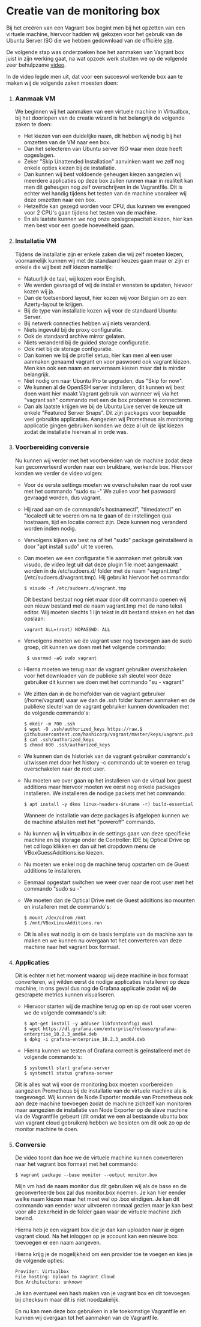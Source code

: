 # Creatie van de monitoring box

Bij het creëren van een Vagrant box begint men bij het opzetten van een virtuele machine, hiervoor hadden wij gekozen voor het gebruik van de Ubuntu Server ISO die we hebben gedownload van de officiële [site](https://ubuntu.com/download/server).

De volgende stap was onderzoeken hoe het aanmaken van Vagrant box juist in zijn werking gaat, na wat opzoek werk stuitten we op de volgende zeer behulpzame [video](https://www.youtube.com/watch?v=Wqtlj9osK0g).

In de video legde men uit, dat voor een succesvol werkende box aan te maken wij de volgende zaken moesten doen:

1. ### Aanmaak VM 

    We beginnen wij het aanmaken van een virtuele machine in Virtualbox, bij het doorlopen van de creatie wizard is het belangrijk de volgende zaken te doen:

    - Het kiezen van een duidelijke naam, dit hebben wij nodig bij het omzetten van de VM naar een box.
    - Dan het selecteren van Ubuntu server ISO waar men deze heeft opgeslagen.
    - Zeker "Skip Unattended Installation" aanvinken want we zelf nog enkele opties kiezen bij de installatie.
    - Dan kunnen wij best voldoende geheugen kiezen aangezien wij meerdere applicaties op deze box zullen runnen maar in realiteit kan men dit geheugen nog zelf overschrijven in de Vagrantfile. Dit is echter wel handig tijdens het testen van de machine vooraleer wij deze omzetten naar een box.
    - Hetzelfde kan gezegd worden voor CPU, dus kunnen we evengoed voor 2 CPU's gaan tijdens het testen van de machine.
    - En als laatste kunnen we nog onze opslagcapaciteit kiezen, hier kan men best voor een goede hoeveelheid gaan.

2. ### Installatie VM

    Tijdens de installatie zijn er enkele zaken die wij zelf moeten kiezen, voornamelijk kunnen wij met de standaard keuzes gaan maar er zijn er enkele die wij best zelf kiezen namelijk:

    - Natuurlijk de taal, wij kozen voor English.
    - We werden gevraagd of wij de installer wensten te updaten, hievoor kozen wij ja.
    - Dan de toetsenbord layout, hier kozen wij voor Belgian om zo een Azerty-layout te krijgen.
    - Bij de type van installatie kozen wij voor de standaard Ubuntu Server.
    - Bij netwerk connecties hebben wij niets veranderd.
    - Niets ingevuld bij de proxy configuratie.
    - Ook de standaard archive mirror gelaten.
    - Niets veranderd bij de guided storage configuratie.
    - Ook niet bij de storage configuratie.
    - Dan komen we bij de profiel setup, hier kan men al een user aanmaken genaamd vagrant en voor paswoord ook vagrant kiezen. Men kan ook een naam en servernaam kiezen maar dat is minder belangrijk.
    - Niet nodig om naar Ubuntu Pro te upgraden, dus "Skip for now".
    - We kunnen al de OpenSSH server installeren, dit kunnen wij best doen want hier maakt Vagrant gebruik van wanneer wij via het "vagrant ssh" commando met een de box proberen te connecteren.
    - Dan als laatste krijgen we bij de Ubuntu Live server de keuze uit enkele "Featured Server Snaps". Dit zijn packages voor bepaalde veel gebruikte applicaties. Aangezien wij Prometheus als monitoring applicatie gingen gebruiken konden we deze al uit de lijst kiezen zodat de installatie hiervan al in orde was.

3. ### Voorbereiding conversie

    Nu kunnen wij verder met het voorbereiden van de machine zodat deze kan geconverteerd worden naar een bruikbare, werkende box. Hiervoor konden we verder de video volgen:

    - Voor de eerste settings moeten we overschakelen naar de root user met het commando "sudo su -" We zullen voor het paswoord gevraagd worden, dus vagrant.
    - Hij raad aan om de commando's hostnamectl", "timedatectl" en "localectl uit te voeren om na te gaan of de instellingen qua hostnaam, tijd en locatie correct zijn. Deze kunnen nog veranderd worden indien nodig.
    - Vervolgens kijken we best na of het "sudo" package geïnstalleerd is door "apt install sudo" uit te voeren.
    - Dan moeten we een configuratie file aanmaken met gebruik van visudo, de video legt uit dat deze plugin file moet aangemaakt worden in de /etc/sudoers.d/ folder met de naam "vagrant.tmp" (/etc/sudoers.d/vagrant.tmp). Hij gebruikt hiervoor het commando:
        
        ```
        $ visudo -f /etc/sudoers.d/vagrant.tmp
        ```
        Dit bestand bestaat nog niet maar door dit commando openen wij een nieuw bestand met de naam vagrant.tmp met de nano tekst editor. Wij moeten slechts 1 lijn tekst in dit bestand steken en het dan opslaan:
        
        ```
        vagrant ALL=(root) NOPASSWD: ALL
        ```

    - Vervolgens moeten we de vagrant user nog toevoegen aan de sudo groep, dit kunnen we doen met het volgende commando:
        
        ```
         $ usermod -aG sudo vagrant
         ```
    
    - Hierna moeten we terug naar de vagrant gebruiker overschakelen voor het downloaden van de publieke ssh sleutel voor deze gebruiker dit kunnen we doen met het commando "su - vagrant"
    - We zitten dan in de homefolder van de vagrant gebruiker (/home/vagrant) waar we dan de .ssh folder kunnen aanmaken en de publieke sleutel van de vagrant gebruiker kunnen downloaden met de volgende commando's:

        ```
        $ mkdir -m 700 .ssh
        $ wget -O .ssh/authorized_keys https://raw.$ githubusercontent.com/hashicorp/vagrant/master/keys/vagrant.pub
        $ cat .ssh/authorized_keys
        $ chmod 600 .ssh/authorized_keys
        ```
    - We kunnen dan de historiek van de vagrant gebruiker commando's uitwissen met door het history -c commando uit te voeren en terug overschakelen naar de root user.
    - Nu moeten we over gaan op het installeren van de virtual box guest additions maar hiervoor moeten we eerst nog enkele packages installeren. We installeren de nodige packets met het commando:

        ```
        $ apt install -y dkms linux-headers-$(uname -r) build-essential
        ```
        Wanneer de installatie van deze packages is afgelopen kunnen we de machine afsluiten met het "poweroff" commando.
    - Nu kunnen wij in virtualbox in de settings gaan van deze specifieke machine en bij storage onder de Controller: IDE bij Optical Drive op het cd logo klikken en dan uit het dropdown menu de VBoxGuessAdditions.iso kiezen.
    - Nu moeten we enkel nog de machine terug opstarten om de Guest additions te installeren.
    - Eenmaal opgestart switchen we weer over naar de root user met het commando "sudo su -"
    - We moeten dan de Optical Drive met de Guest additions iso mounten en installeren met de commando's:

        ```
        $ mount /dev/cdrom /mnt
        $ /mnt/VBoxLinuxAdditions.run
        ```
    - Dit is alles wat nodig is om de basis template van de machine aan te maken en we kunnen nu overgaan tot het converteren van deze machine naar het vagrant box formaat.

4. ### Applicaties
    
    Dit is echter niet het moment waarop wij deze machine in box formaat converteren, wij wilden eerst de nodige applicaties installeren op deze machine, in ons geval dus nog de Grafana applicatie zodat wij de gescrapete metrics kunnen visualiseren.

    - Hiervoor starten wij de machine terug op en op de root user voeren we de volgende commando's uit:

        ```
        $ apt-get install -y adduser libfontconfig1 musl
        $ wget https://dl.grafana.com/enterprise/release/grafana-enterprise_10.2.3_amd64.deb
        $ dpkg -i grafana-enterprise_10.2.3_amd64.deb
        ```
    - Hierna kunnen we testen of Grafana correct is geïnstalleerd met de volgende commando's:

        ```
        $ systemctl start grafana-server
        $ systemctl status grafana-server
        ```
    Dit is alles wat wij voor de monitoring box moeten voorbereiden aangezien Prometheus bij de installatie van de virtuele machine als is toegevoegd. Wij kunnen de Node Exporter module van Prometheus ook aan deze machine toevoegen zodat de machine zichzelf kan monitoren maar aangezien de installatie van Node Exporter op de slave machine via de Vagrantfile gebeurt (dit omdat we een al bestaande ubuntu box van vagrant cloud gebruiken) hebben we besloten om dit ook zo op de monitor machine te doen.

5. ### Conversie

    De video toont dan hoe we de virtuele machine kunnen converteren naar het vagrant box formaat met het commando:

    ```
    $ vagrant package --base monitor --output monitor.box
    ```
    Mijn vm had de naam monitor dus dit gebruiken wij als de base en de geconverteerde box zal dus monitor.box noemen. Je kan hier eender welke naam kiezen maar het moet wel op .box eindigen. Je kan dit commando van eender waar uitvoeren normaal gezien maar je kan best voor alle zekerheid in de folder gaan waar de virtuele machine zich bevind.

    Hierna heb je een vagrant box die je dan kan uploaden naar je eigen vagrant cloud. Na het inloggen op je account kan een nieuwe box toevoegen er een naam aangeven.

    Hierna krijg je de mogelijkheid om een provider toe te voegen en kies je de volgende opties:

    ```
    Provider: Virtualbox
    File hosting: Upload to Vagrant Cloud
    Box Architecture: unknown
    ```
    Je kan eventueel een hash maken van je vagrant box en dit toevoegen bij checksum maar dit is niet noodzakelijk.

    En nu kan men deze box gebruiken in alle toekomstige Vagrantfile en kunnen wij overgaan tot het aanmaken van de Vagrantfile.